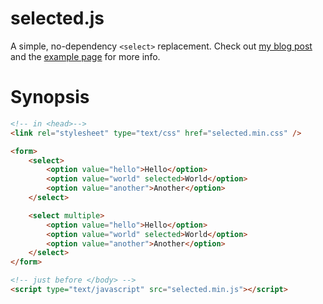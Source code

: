 # selected.js

A simple, no-dependency `<select>` replacement. Check out [my blog post](http://pointlessramblings.com/posts/selectedjs/) and the [example page](http://fizzadar.com/selected.js/) for more info.

# Synopsis

```html
<!-- in <head>-->
<link rel="stylesheet" type="text/css" href="selected.min.css" />

<form>
    <select>
        <option value="hello">Hello</option>
        <option value="world" selected>World</option>
        <option value="another">Another</option>
    </select>

    <select multiple>
        <option value="hello">Hello</option>
        <option value="world" selected>World</option>
        <option value="another">Another</option>
    </select>
</form>

<!-- just before </body> -->
<script type="text/javascript" src="selected.min.js"></script>
```
